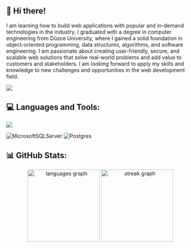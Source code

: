 ## 💫 Hi there!
I am learning how to build web applications with popular and in-demand technologies in the industry. I graduated with a degree in computer engineering from Düzce University, where I gained a solid foundation in object-oriented programming, data structures, algorithms, and software engineering. I am passionate about creating user-friendly, secure, and scalable web solutions that solve real-world problems and add value to customers and stakeholders. I am looking forward to apply my skills and knowledge to new challenges and opportunities in the web development field.
<p align="left">
  <a href="https://www.linkedin.com/in/ersinkaya4/" target="_blank">
    <img src="https://skillicons.dev/icons?i=linkedin" />
  </a>
</p>

## 💻 Languages and Tools:
<p align="left">
  <a href="https://skillicons.dev">
    <img src="https://skillicons.dev/icons?i=git,postman,dotnet,cs,react,ts,js,html,css,sass,bootstrap,tailwind" />
  </a>

   ![MicrosoftSQLServer](https://img.shields.io/badge/Microsoft%20SQL%20Server-CC2927?style=for-the-badge&logo=microsoft%20sql%20server&logoColor=white) 
   ![Postgres](https://img.shields.io/badge/postgres-%23316192.svg?style=for-the-badge&logo=postgresql&logoColor=white) 
</p>

## 📊 GitHub Stats:
<div align="center">
  <img src="https://github-readme-streak-stats.herokuapp.com/?user=ersin-kaya&theme=swift&hide_border=true" height="193" alt="languages graph"  />
  <img src="https://github-readme-stats.vercel.app/api/top-langs/?username=ersin-kaya&theme=swift&hide_border=true&include_all_commits=false&count_private=false&layout=compact" height="193" alt="streak graph"  />  
</div>
